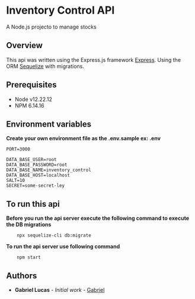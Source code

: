 # Inventory Control API

A Node.js projecto to manage stocks

## Overview  
This api was written using the Express.js framework [Express](https://expressjs.com/).
Using the ORM [Sequelize](https://sequelize.org/) with migrations.

## Prerequisites

- Node v12.22.12
- NPM 6.14.16

## Environment variables

**Create your own environment file as the .env.sample ex: .env**

    PORT=3000

    DATA_BASE_USER=root
    DATA_BASE_PASSWORD=root
    DATA_BASE_NAME=inventory_control
    DATA_BASE_HOST=localhost
    SALT=10
    SECRET=some-secret-ley

## To run this api

**Before you run the api server execute the following command to execute the DB migrations**

        npx sequelize-cli db:migrate

**To run the api server use following command**

        npm start

## Authors

* **Gabriel Lucas** - *Initial work* - [Gabriel](mailto:gabriel23costalima@outlook.com)
